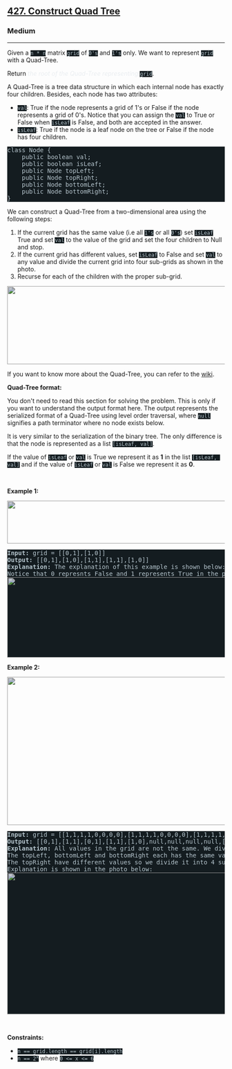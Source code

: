 <h2><a href="https://leetcode.com/problems/construct-quad-tree/">427. Construct Quad Tree</a></h2><h3>Medium</h3><hr><div><p>Given a <code style="background-color: rgb(20, 28, 32) !important; color: rgb(183, 198, 205) !important;">n * n</code> matrix <code style="background-color: rgb(20, 28, 32) !important; color: rgb(183, 198, 205) !important;">grid</code> of <code style="background-color: rgb(20, 28, 32) !important; color: rgb(183, 198, 205) !important;">0's</code> and <code style="background-color: rgb(20, 28, 32) !important; color: rgb(183, 198, 205) !important;">1's</code> only. We want to represent <code style="background-color: rgb(20, 28, 32) !important; color: rgb(183, 198, 205) !important;">grid</code> with a Quad-Tree.</p>

<p>Return <em style="color: rgb(234, 238, 241) !important;">the root of the Quad-Tree representing </em><code style="background-color: rgb(20, 28, 32) !important; color: rgb(183, 198, 205) !important;">grid</code>.</p>

<p>A Quad-Tree is a tree data structure in which each internal node has exactly four children. Besides, each node has two attributes:</p>

<ul>
	<li><code style="background-color: rgb(20, 28, 32) !important; color: rgb(183, 198, 205) !important;">val</code>: True if the node represents a grid of 1's or False if the node represents a grid of 0's. Notice that you can assign the <code style="background-color: rgb(20, 28, 32) !important; color: rgb(183, 198, 205) !important;">val</code> to True or False when <code style="background-color: rgb(20, 28, 32) !important; color: rgb(183, 198, 205) !important;">isLeaf</code> is False, and both are accepted in the answer.</li>
	<li><code style="background-color: rgb(20, 28, 32) !important; color: rgb(183, 198, 205) !important;">isLeaf</code>: True if the node is a leaf node on the tree or False if the node has four children.</li>
</ul>

<pre style="background-color: rgb(20, 28, 32) !important; color: rgb(182, 198, 206) !important;">class Node {
    public boolean val;
    public boolean isLeaf;
    public Node topLeft;
    public Node topRight;
    public Node bottomLeft;
    public Node bottomRight;
}</pre>

<p>We can construct a Quad-Tree from a two-dimensional area using the following steps:</p>

<ol>
	<li>If the current grid has the same value (i.e all <code style="background-color: rgb(20, 28, 32) !important; color: rgb(183, 198, 205) !important;">1's</code> or all <code style="background-color: rgb(20, 28, 32) !important; color: rgb(183, 198, 205) !important;">0's</code>) set <code style="background-color: rgb(20, 28, 32) !important; color: rgb(183, 198, 205) !important;">isLeaf</code> True and set <code style="background-color: rgb(20, 28, 32) !important; color: rgb(183, 198, 205) !important;">val</code> to the value of the grid and set the four children to Null and stop.</li>
	<li>If the current grid has different values, set <code style="background-color: rgb(20, 28, 32) !important; color: rgb(183, 198, 205) !important;">isLeaf</code> to False and set <code style="background-color: rgb(20, 28, 32) !important; color: rgb(183, 198, 205) !important;">val</code> to any value and divide the current grid into four sub-grids as shown in the photo.</li>
	<li>Recurse for each of the children with the proper sub-grid.</li>
</ol>
<img alt="" src="https://assets.leetcode.com/uploads/2020/02/11/new_top.png" style="width: 777px; height: 181px; filter: saturate(0.9) brightness(0.8);">
<p>If you want to know more about the Quad-Tree, you can refer to the <a href="https://en.wikipedia.org/wiki/Quadtree" style="transition-property: -border-bottom-color !important; --link-color:rgb(161, 178, 190) !important; --link-color-hover:rgb(180, 193, 203) !important; --link-color-active:rgb(158, 175, 188) !important; --visited-color:rgb(160, 117, 234) !important; --visited-color-hover:rgb(179, 144, 238) !important; --visited-color-active:rgb(157, 113, 234) !important; border-top-color: rgb(92, 119, 133) !important; border-right-color: rgb(92, 119, 133) !important; border-left-color: rgb(92, 119, 133) !important;">wiki</a>.</p>

<p><strong>Quad-Tree format:</strong></p>

<p>You don't need to read this section for solving the problem. This is only if you want to understand the output format here. The output represents the serialized format of a Quad-Tree using level order traversal, where <code style="background-color: rgb(20, 28, 32) !important; color: rgb(183, 198, 205) !important;">null</code> signifies a path terminator where no node exists below.</p>

<p>It is very similar to the serialization of the binary tree. The only difference is that the node is represented as a list <code style="background-color: rgb(20, 28, 32) !important; color: rgb(183, 198, 205) !important;">[isLeaf, val]</code>.</p>

<p>If the value of <code style="background-color: rgb(20, 28, 32) !important; color: rgb(183, 198, 205) !important;">isLeaf</code> or <code style="background-color: rgb(20, 28, 32) !important; color: rgb(183, 198, 205) !important;">val</code> is True we represent it as <strong>1</strong> in the list <code style="background-color: rgb(20, 28, 32) !important; color: rgb(183, 198, 205) !important;">[isLeaf, val]</code> and if the value of <code style="background-color: rgb(20, 28, 32) !important; color: rgb(183, 198, 205) !important;">isLeaf</code> or <code style="background-color: rgb(20, 28, 32) !important; color: rgb(183, 198, 205) !important;">val</code> is False we represent it as <strong>0</strong>.</p>

<p>&nbsp;</p>
<p><strong class="example">Example 1:</strong></p>
<img alt="" src="https://assets.leetcode.com/uploads/2020/02/11/grid1.png" style="width: 777px; height: 99px; filter: saturate(0.9) brightness(0.8);">
<pre style="background-color: rgb(20, 28, 32) !important; color: rgb(182, 198, 206) !important;"><strong>Input:</strong> grid = [[0,1],[1,0]]
<strong>Output:</strong> [[0,1],[1,0],[1,1],[1,1],[1,0]]
<strong>Explanation:</strong> The explanation of this example is shown below:
Notice that 0 represnts False and 1 represents True in the photo representing the Quad-Tree.
<img alt="" src="https://assets.leetcode.com/uploads/2020/02/12/e1tree.png" style="width: 777px; height: 186px; filter: saturate(0.9) brightness(0.8);">
</pre>

<p><strong class="example">Example 2:</strong></p>

<p><img alt="" src="https://assets.leetcode.com/uploads/2020/02/12/e2mat.png" style="width: 777px; height: 343px; filter: saturate(0.9) brightness(0.8);"></p>

<pre style="background-color: rgb(20, 28, 32) !important; color: rgb(182, 198, 206) !important;"><strong>Input:</strong> grid = [[1,1,1,1,0,0,0,0],[1,1,1,1,0,0,0,0],[1,1,1,1,1,1,1,1],[1,1,1,1,1,1,1,1],[1,1,1,1,0,0,0,0],[1,1,1,1,0,0,0,0],[1,1,1,1,0,0,0,0],[1,1,1,1,0,0,0,0]]
<strong>Output:</strong> [[0,1],[1,1],[0,1],[1,1],[1,0],null,null,null,null,[1,0],[1,0],[1,1],[1,1]]
<strong>Explanation:</strong> All values in the grid are not the same. We divide the grid into four sub-grids.
The topLeft, bottomLeft and bottomRight each has the same value.
The topRight have different values so we divide it into 4 sub-grids where each has the same value.
Explanation is shown in the photo below:
<img alt="" src="https://assets.leetcode.com/uploads/2020/02/12/e2tree.png" style="width: 777px; height: 328px; filter: saturate(0.9) brightness(0.8);">
</pre>

<p>&nbsp;</p>
<p><strong>Constraints:</strong></p>

<ul>
	<li><code style="background-color: rgb(20, 28, 32) !important; color: rgb(183, 198, 205) !important;">n == grid.length == grid[i].length</code></li>
	<li><code style="background-color: rgb(20, 28, 32) !important; color: rgb(183, 198, 205) !important;">n == 2<sup>x</sup></code> where <code style="background-color: rgb(20, 28, 32) !important; color: rgb(183, 198, 205) !important;">0 &lt;= x &lt;= 6</code></li>
</ul>
</div>